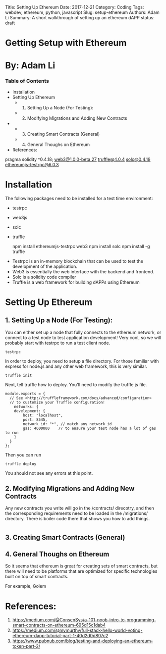 Title: Setting Up Ethereum 
Date: 2017-12-21
Category: Coding
Tags: webdev, ethereum, python, javascript
Slug: setup-ethereum
Authors: Adam Li
Summary: A short walkthrough of setting up an ethereum dAPP
status: draft

# Getting Setup with Ethereum
# By: Adam Li
### Table of Contents
<!-- MarkdownTOC -->

- Installation
- Setting Up Ethereum
    - 1. Setting Up a Node \(For Testing\):
    - 2. Modifying Migrations and Adding New Contracts
- 
    - 3. Creating Smart Contracts \(General\)
    - 4. General Thoughs on Ethereum
- References:

<!-- /MarkdownTOC -->

pragma solidity ^0.4.18;
web3@1.0.0-beta.27
truffle@4.0.4 
solc@0.4.19 
ethereumjs-testrpc@6.0.3 

# Installation
The following packages need to be installed for a test time environment:
* testrpc
* web3js
* solc
* truffle

    npm install ethereumjs-testrpc web3
    npm install solc
    npm install -g truffle

- Testrpc is an in-memory blockchain that can be used to test the development of the application.
- Web3 is essentially the web interface with the backend and frontend.
- Solc is a solidity code compiler
- Truffle is a web framework for building dAPPs using Ethereum

# Setting Up Ethereum
## 1. Setting Up a Node (For Testing):
You can either set up a node that fully connects to the ethereum network, or connect to a test node to test application development! Very cool, so we will probably start with testrpc to run a test client node.

    testrpc

In order to deploy, you need to setup a file directory. For those familiar with express for node.js and any other web framework, this is very similar.

    truffle init

Next, tell truffle how to deploy. You'll need to modify the truffle.js file.
    
    module.exports = {
      // See <http://truffleframework.com/docs/advanced/configuration>
      // to customize your Truffle configuration!
        networks: {
        development: {
            host: "localhost",
            port: 8545,
            network_id: "*", // match any network id
            gas: 4600000    // to ensure your test node has a lot of gas to run
        }
      }
    };

Then you can run

    truffle deploy

You should not see any errors at this point.

## 2. Modifying Migrations and Adding New Contracts
Any new contracts you write will go in the /contracts/ direcotry, and then the corresponding requirements need to be loaded in the /migrations/ directory. There is boiler code there that shows you how to add things.

#

## 3. Creating Smart Contracts (General)

## 4. General Thoughs on Ethereum
So it seems that ethereum is great for creating sets of smart contracts, but there will need to be platforms that are optimized for specific technologies built on top of smart contracts.

For example, Golem

# References:
1. https://medium.com/@ConsenSys/a-101-noob-intro-to-programming-smart-contracts-on-ethereum-695d15c1dab4
2. https://medium.com/@mvmurthy/full-stack-hello-world-voting-ethereum-dapp-tutorial-part-1-40d2d0d807c2
3. https://www.pubnub.com/blog/testing-and-deploying-an-ethereum-token-part-2/
